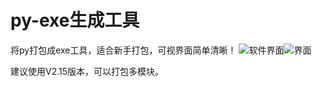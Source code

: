 # py-exe生成工具
将py打包成exe工具，适合新手打包，可视界面简单清晰！
![软件界面](https://github.com/cnuo540/py-exe-/assets/154597456/a5231ddc-44e9-40f1-b8c8-af0aecbb12d8)![界面](https://github.com/cnuo540/py-exe-/assets/154597456/88bd0a85-78fa-423c-b4c3-02378ee9d489)

建议使用V2.15版本，可以打包多模块。
